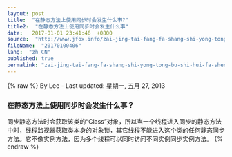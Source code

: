 ```yaml
---
layout: post
title:  "在静态方法上使用同步时会发生什么事?"
title2:  "在静态方法上使用同步时会发生什么事"
date:   2017-01-01 23:41:46  +0800
source:  "http://www.jfox.info/zai-jing-tai-fang-fa-shang-shi-yong-tong-bu-shi-hui-fa-sheng-shen-me-shi.html"
fileName:  "20170100406"
lang:  "zh_CN"
published: true
permalink: "zai-jing-tai-fang-fa-shang-shi-yong-tong-bu-shi-hui-fa-sheng-shen-me-shi.html"
---
```

{% raw %}
By Lee - Last updated: 星期一, 五月 27, 2013

### 在静态方法上使用同步时会发生什么事？

同步静态方法时会获取该类的“Class”对象，所以当一个线程进入同步的静态方法中时，线程监视器获取类本身的对象锁，其它线程不能进入这个类的任何静态同步方法。它不像实例方法，因为多个线程可以同时访问不同实例同步实例方法。
{% endraw %}
